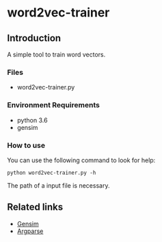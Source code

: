 # word2vec-trainer

## Introduction
A simple tool to train word vectors.
### Files
* word2vec-trainer.py
### Environment Requirements
* python 3.6
* gensim
### How to use
You can use the following command to look for help:
```
python word2vec-trainer.py -h
```
The path of a input file is necessary.
## Related links
* [Gensim](https://radimrehurek.com/gensim/models/word2vec.html)
* [Argparse](https://docs.python.org/3/howto/argparse.html#introducing-positional-arguments)
